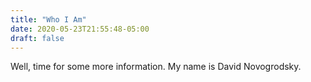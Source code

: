 ```yaml
---
title: "Who I Am"
date: 2020-05-23T21:55:48-05:00
draft: false
---
```


Well, time for some more information.  My name is David Novogrodsky.


